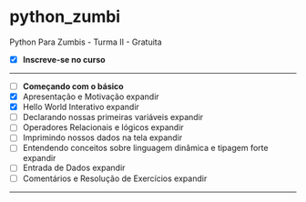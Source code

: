 # python_zumbi
Python Para Zumbis - Turma II - Gratuita


- [x] **Inscreve-se no curso**
---
- [ ]  **Começando com o básico**
  - [x] Apresentação e Motivação expandir
  - [x] Hello World Interativo expandir
  - [ ] Declarando nossas primeiras variáveis expandir
  - [ ] Operadores Relacionais e lógicos expandir
  - [ ] Imprimindo nossos dados na tela expandir
  - [ ] Entendendo conceitos sobre linguagem dinâmica e tipagem forte expandir
  - [ ] Entrada de Dados expandir
  - [ ] Comentários e Resolução de Exercícios expandir
---
